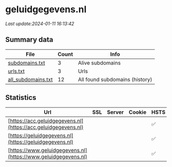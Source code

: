 # geluidgegevens.nl
*Last update:2024-01-11 16:13:42*
## Summary data
| File       | Count | Info |
|------------|-------|------|
|[subdomains.txt](/data/geluidgegevens/subdomains.txt)|3|Alive subdomains|
|[urls.txt](/data/geluidgegevens/urls.txt)|3|Urls|
|[all_subdomains.txt](/data/geluidgegevens/all_subdomains.txt)|12|All found subdomains (history)|
## Statistics
| Url | SSL | Server | Cookie | HSTS | CSP | XFO | XXP | RP | Tech |
|------------|-------|------|------|------|------|------|------|------|------|
|[https://acc.geluidgegevens.nl](https://acc.geluidgegevens.nl)| | | |:white_check_mark: |:warning: |:white_check_mark: |:white_check_mark: |:white_check_mark: |HSTS|
|[https://geluidgegevens.nl](https://geluidgegevens.nl)| | | |:white_check_mark: |:warning: |:white_check_mark: |:white_check_mark: |:white_check_mark: ||
|[https://www.geluidgegevens.nl](https://www.geluidgegevens.nl)| | | |:white_check_mark: |:warning: |:white_check_mark: |:white_check_mark: |:white_check_mark: |HSTS|